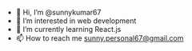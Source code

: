 - 👋 Hi, I’m @sunnykumar67
- 👀 I’m interested in web development
- 🌱 I’m currently learning React.js
- 📫 How to reach me sunny.personal67@gmail.com

<!---
sunnykumar67/sunnykumar67 is a ✨ special ✨ repository because its `README.md` (this file) appears on your GitHub profile.
You can click the Preview link to take a look at your changes.
--->
